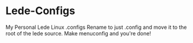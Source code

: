 # Lede-Configs
My Personal Lede Linux .configs
Rename to just .config and move it to the root of the lede source.
Make menuconfig and you're done!

